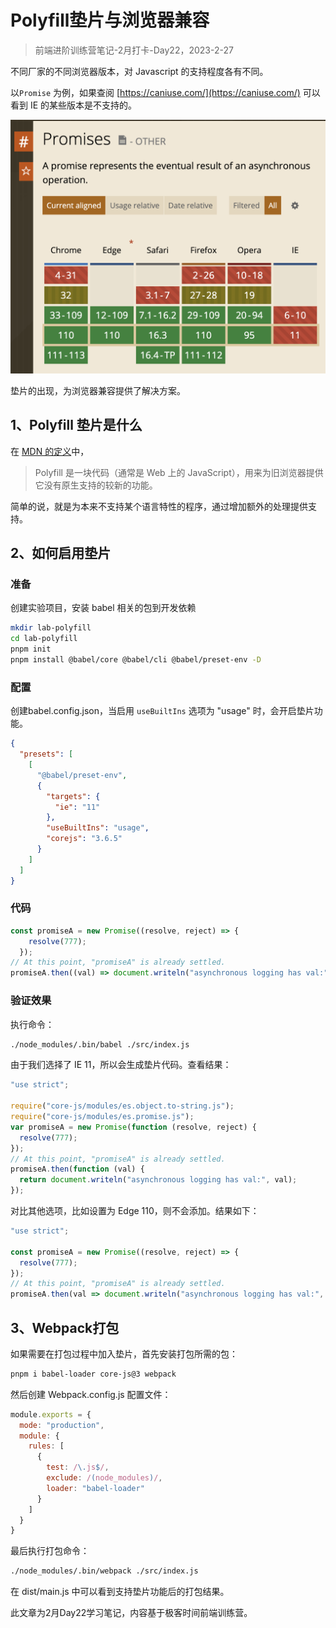 # Polyfill垫片与浏览器兼容

> 前端进阶训练营笔记-2月打卡-Day22，2023-2-27

不同厂家的不同浏览器版本，对 Javascript 的支持程度各有不同。

以`Promise` 为例，如果查阅 [https://caniuse.com/](https://caniuse.com/) 可以看到 IE 的某些版本是不支持的。

![](./images/promise-compatibility.png)

垫片的出现，为浏览器兼容提供了解决方案。

## 1、Polyfill 垫片是什么

在 [MDN 的定义](https://developer.mozilla.org/zh-CN/docs/Glossary/Polyfill)中，

> Polyfill 是一块代码（通常是 Web 上的 JavaScript），用来为旧浏览器提供它没有原生支持的较新的功能。

简单的说，就是为本来不支持某个语言特性的程序，通过增加额外的处理提供支持。

## 2、如何启用垫片

### 准备

创建实验项目，安装 babel 相关的包到开发依赖

```Bash
mkdir lab-polyfill
cd lab-polyfill
pnpm init
pnpm install @babel/core @babel/cli @babel/preset-env -D

```

### 配置

创建babel.config.json，当启用 `useBuiltIns` 选项为 "usage" 时，会开启垫片功能。

```JSON
{
  "presets": [
    [
      "@babel/preset-env",
      {
        "targets": {
          "ie": "11"
        },
        "useBuiltIns": "usage",
        "corejs": "3.6.5"
      }
    ]
  ]
}
```

### 代码

```JavaScript
const promiseA = new Promise((resolve, reject) => {
    resolve(777);
  });
// At this point, "promiseA" is already settled.
promiseA.then((val) => document.writeln("asynchronous logging has val:", val));
```

### 验证效果

执行命令：

```Bash
./node_modules/.bin/babel ./src/index.js
```

由于我们选择了 IE 11，所以会生成垫片代码。查看结果：

```JavaScript
"use strict";

require("core-js/modules/es.object.to-string.js");
require("core-js/modules/es.promise.js");
var promiseA = new Promise(function (resolve, reject) {
  resolve(777);
});
// At this point, "promiseA" is already settled.
promiseA.then(function (val) {
  return document.writeln("asynchronous logging has val:", val);
});

```

对比其他选项，比如设置为 Edge 110，则不会添加。结果如下：

```JavaScript
"use strict";

const promiseA = new Promise((resolve, reject) => {
  resolve(777);
});
// At this point, "promiseA" is already settled.
promiseA.then(val => document.writeln("asynchronous logging has val:", val));
```

## 3、Webpack打包

如果需要在打包过程中加入垫片，首先安装打包所需的包：

```Bash
pnpm i babel-loader core-js@3 webpack

```

然后创建 Webpack.config.js 配置文件：

```JavaScript
module.exports = {
  mode: "production",
  module: {
    rules: [
      {
        test: /\.js$/,
        exclude: /(node_modules)/,
        loader: "babel-loader"
      }
    ]
  }
}
```

最后执行打包命令：

```Bash
./node_modules/.bin/webpack ./src/index.js

```

在 dist/main.js 中可以看到支持垫片功能后的打包结果。

此文章为2月Day22学习笔记，内容基于极客时间前端训练营。
